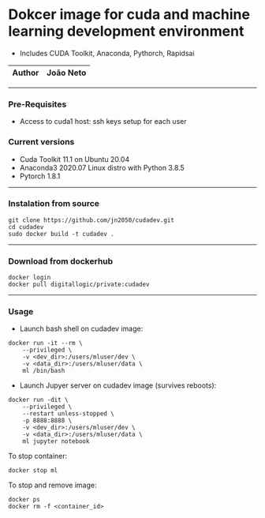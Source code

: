 # Dokcer image for cuda and machine learning development environment
* Includes CUDA Toolkit, Anaconda, Pythorch, Rapidsai


|Author|João Neto|
|:---:|:---:|

****
### Pre-Requisites 

* Access to cuda1 host: ssh keys setup for each user

### Current versions 

* Cuda Toolkit 11.1 on Ubuntu 20.04
* Anaconda3 2020.07 Linux distro with Python 3.8.5
* Pytorch 1.8.1


****
### Instalation from source

```
git clone https://github.com/jn2050/cudadev.git
cd cudadev
sudo docker build -t cudadev .
```


****
### Download from dockerhub

```
docker login
docker pull digitallogic/private:cudadev
```


****
### Usage 

* Launch bash shell on cudadev image:

```
docker run -it --rm \
    --privileged \
    -v <dev_dir>:/users/mluser/dev \
    -v <data_dir>:/users/mluser/data \
    ml /bin/bash
```

* Launch Jupyer server on cudadev image (survives reboots):

```
docker run -dit \
    --privileged \
    --restart unless-stopped \
    -p 8888:8888 \
    -v <dev_dir>:/users/mluser/dev \
    -v <data_dir>:/users/mluser/data \
    ml jupyter notebook
```


To stop container:

```
docker stop ml
```

To stop and remove image:

```
docker ps
docker rm -f <container_id>
```
